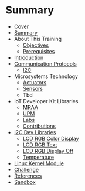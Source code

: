 # Summary

* [Cover](README.md)
* [Summary](SUMMARY.md)
* About This Training
   * [Objectives](documentation/Objectives.md)
   * [Prerequisites](documentation/Prerequisites.md)
* [Introduction](documentation/Introduction.md)
* [Communication Protocols](documentation/Protocols.md)
   * [I2C](documentation/documentation/I2C.md)
* Microsystems Technology
   * [Actuators](documentation/Actuators.md)
   * [Sensors](documentation/Sensors.md)
   * Tbd
* IoT Developer Kit Libraries
   * [MRAA](documentation/Mraa.md)
   * [UPM](documentation/Upm.md)
   * [Labs](documentation/LibrariesLabs.md)
   * [Contributions](documentation/LibrariesContributions.md)
* [I2C Dev Libraries](documentation/I2CDevLibraries.md)
   * [LCD RGB Color Display](documentation/DisplayColor.md)
   * [LCD RGB Text](documentation/Text.md)
   * [LCD RGB Display Off](documentation/LcdOff.md)
   * [Temperature](documentation/Temperature.md)
* [Linux Kernel Module](documentation/LinuxKernelModule.md)
* [Challenge](documentation/Challenge.md)
* [References](documentation/References.md)
* [Sandbox](documentation/Sandbox.md)

